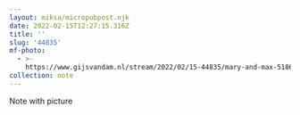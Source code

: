 ```yaml
---
layout: miksa/micropubpost.njk
date: 2022-02-15T12:27:15.316Z
title: ''
slug: '44835'
mf-photo:
  - >-
    https://www.gijsvandam.nl/stream/2022/02/15-44835/mary-and-max-5186538712.jpg
collection: note
---
```

Note with picture
